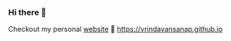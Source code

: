### Hi there 👋
Checkout my personal [website](https://vrindavansanap.github.io) 💫 https://vrindavansanap.github.io

